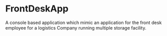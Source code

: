 # FrontDeskApp
A console based application which mimic an application for the front desk employee for a logistics Company running multiple storage facility. 
